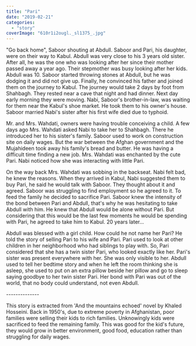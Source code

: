 ```yaml
---
title: "Pari"
date: "2019-02-21"
categories: 
  - "story"
coverImage: "610r1i2ougl._sl1375_.jpg"
---
```


"Go back home", Saboor shouting at Abdull. Saboor and Pari, his daughter, were on their way to Kabul. Abdull was very close to his 3 years old sister. After all, he was the one who was looking after her since their mother passed away a year ago. Their stepmother was busy looking after her kids. Abdull was 10. Saboor started throwing stones at Abdull, but he was dodging it and did not give up. Finally, he convinced his father and joined them on the journey to Kabul. The journey would take 2 days by foot from Shahbagh. They rested near a cave that night and had dinner. Next day early morning they were moving. Nabi, Saboor's brother-in-law, was waiting for them near the Kabul's shoe market. He took them to his owner's house. Saboor married Nabi's sister after his first wife died due to typhoid.

Mr. and Mrs. Wahdati, owners were having trouble conceiving a child. A few days ago Mrs. Wahdati asked Nabi to take her to Shahbagh. There he introduced her to his sister's family. Saboor used to work on construction site on daily wages. But the war between the Afghan government and the Mujahideen took away his family's bread and butter. He was having a difficult time finding a new job. Mrs. Wahdati was enchanted by the cute Pari. Nabi noticed how she was interacting with little Pari.

On the way back Mrs. Wahdati was sobbing in the backseat. Nabi felt bad, he knew the reasons. When they arrived in Kabul, Nabi suggested them to buy Pari, he said he would talk with Saboor. They thought about it and agreed. Saboor was struggling to find employment so he agreed to it. To feed the family he decided to sacrifice Pari. Saboor knew the intensity of the bond between Pari and Abdull, that's why he was hesitating to take Abdull with him. He knew that Abdull would be alone without Pari. But considering that this would be the last few moments he would be spending with Pari, he agreed to take him to Kabul. 20 years later...

Abdull was blessed with a girl child. How could he not name her Pari? He told the story of selling Pari to his wife and Pari. Pari used to look at other children in her neighborhood who had siblings to play with. So, Pari considered that she has a twin sister Pari, who looked exactly like her. Pari's sister was present everywhere with her. She was only visible to her. Abdull used to tell her bedtime story and when he left the room thinking she is asleep, she used to put on an extra pillow beside her pillow and go to sleep saying goodbye to her twin sister Pari. Her bond with Pari was out of the world, that no body could understand, not even Abdull.

\--------------

This story is extracted from 'And the mountains echoed' novel by Khaled Hosseini. Back in 1950's, due to extreme poverty in Afghanistan, poor families were selling their kids to rich families. Unknowingly kids were sacrificed to feed the remaining family. This was good for the kid's future, they would grow in better environment, good food, education rather than struggling for daily wages.
